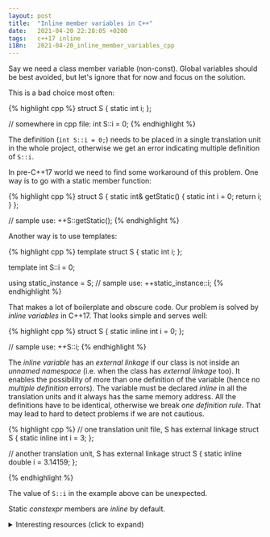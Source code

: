 ```yaml
---
layout: post
title:  "Inline member variables in C++"
date:   2021-04-20 22:28:05 +0200
tags:   c++17 inline
i18n:   2021-04-20_inline_member_variables_cpp
---
```

Say we need a class member variable (non-const). Global variables should be best avoided, but let's ignore that for now and focus on the solution.

This is a bad choice most often:

{% highlight cpp %}
struct S {
    static int i;
};

// somewhere in cpp file:
int S::i = 0;
{% endhighlight %}

The definition (`int S::i = 0;`) needs to be placed in a single translation unit in the whole project, otherwise we get an error indicating multiple definition of `S::i`.

In pre-C++17 world we need to find some workaround of this problem. One way is to go with a static member function:

{% highlight cpp %}
struct S {
    static int& getStatic() {
        static int i = 0;
        return i;
    }
};

// sample use: ++S::getStatic();
{% endhighlight %}

Another way is to use templates:

{% highlight cpp %}
template <typename T>
struct S
{
    static int i;
};

template <typename T>
int S<T>::i = 0;

using static_instance = S<void>;
// sample use: ++static_instance::i;
{% endhighlight %}

That makes a lot of boilerplate and obscure code. Our problem is solved by *inline variables* in C++17. That looks simple and serves well:

{% highlight cpp %}
struct S {
    static inline int i = 0;
};

// sample use: ++S::i;
{% endhighlight %}

The *inline variable* has an *external linkage* if our class is not inside an *unnamed namespace* (i.e. when the class has *external linkage* too). It enables the possibility of more than one definition of the variable (hence no *multiple definition* errors). The variable must be declared *inline* in all the translation units and it always has the same memory address. All the definitions have to be identical, otherwise we break *one definition rule*. That may lead to hard to detect problems if we are not cautious.


{% highlight cpp %}
// one translation unit file, S has external linkage
struct S {
    static inline int i = 3;
};

// another translation unit, S has external linkage
struct S {
    static inline double i = 3.14159;
};

{% endhighlight %}

The value of `S::i` in the example above can be unexpected.

Static *constexpr* members are *inline* by default.

<details markdown="1" style="margin-bottom:16px">
<summary>Interesting resources (click to expand)</summary>
- [inline specifier](https://en.cppreference.com/w/cpp/language/inline) on [en.cppreference.com](https://en.cppreference.com)
- [How to initialize static members in the header](https://stackoverflow.com/questions/18860895/how-to-initialize-static-members-in-the-header) on [stackoverflow.com](https://stackoverflow.com)
- [How do inline variables work](https://stackoverflow.com/questions/38043442/how-do-inline-variables-work) on [stackoverflow.com](https://stackoverflow.com)
</details>
